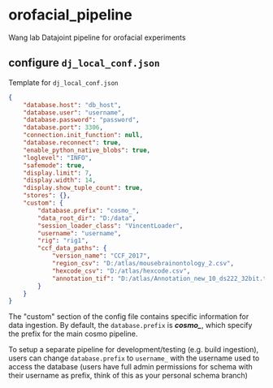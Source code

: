 # orofacial_pipeline
Wang lab Datajoint pipeline for orofacial experiments

## configure `dj_local_conf.json`

Template for `dj_local_conf.json`

```json
{
    "database.host": "db_host",
    "database.user": "username",
    "database.password": "password",
    "database.port": 3306,
    "connection.init_function": null,
    "database.reconnect": true,
    "enable_python_native_blobs": true,
    "loglevel": "INFO",
    "safemode": true,
    "display.limit": 7,
    "display.width": 14,
    "display.show_tuple_count": true,
    "stores": {},
    "custom": {
        "database.prefix": "cosmo_",
        "data_root_dir": "D:/data",
        "session_loader_class": "VincentLoader",
        "username": "username",
        "rig": "rig1",
        "ccf_data_paths": {
            "version_name": "CCF_2017",
            "region_csv": "D:/atlas/mousebrainontology_2.csv",
            "hexcode_csv": "D:/atlas/hexcode.csv",
            "annotation_tif": "D:/atlas/Annotation_new_10_ds222_32bit.tif"
        }
    }
}
```

The "custom" section of the config file contains specific information for data ingestion. 
By default, the `database.prefix` is ***cosmo_***, which specify the prefix for the main cosmo pipeline.

To setup a separate pipeline for development/testing (e.g. build ingestion), 
users can change `database.prefix` to `username_` with the username used to access the database 
(users have full admin permissions for schema with their username as prefix, think of this as your personal schema branch)